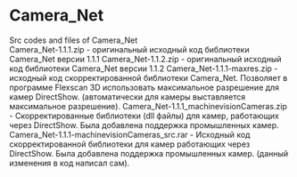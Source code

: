 # Camera_Net
Src codes and files of Camera_Net <br>
Camera_Net-1.1.1.zip - оригинальный исходный код библиотеки Camera_Net версии 1.1.1
Camera_Net-1.1.2.zip - оригинальный исходный код библиотеки Camera_Net версии 1.1.2
Camera_Net-1.1.1-maxres.zip - исходный код скорректированной библиотеки Camera_Net. Позволяет в программе Flexscan 3D использовать максимальное разрешение для камер DirectShow. (автоматически для камеры выставляется максимальное разрешение).
Camera_Net-1.1.1_machinevisionCameras.zip - Скорректированные библиотеки (dll файлы) для камер, работающих через DirectShow. Была добавлена поддержка промышленных камер.
Camera_Net-1.1.1-machinevisionCameras_src.rar - Исходный код скорректированной библиотеки для камер работающих через DirectShow. Была добавлена поддержка промышленных камер. (данный изменения в код написал сам).
